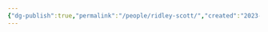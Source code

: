 ```yaml
---
{"dg-publish":true,"permalink":"/people/ridley-scott/","created":"2023-12-01","updated":"2023-12-28"}
---
```


